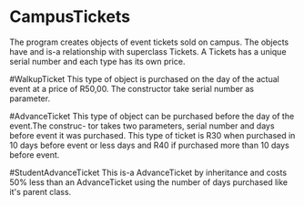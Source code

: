 # CampusTickets
The program creates objects of event tickets sold on campus. The objects have and 
is-a relationship with superclass Tickets. A Tickets has a unique serial number
and each type has its own price.

#WalkupTicket
This type of object is purchased on the day of the actual event at a price of
R50,00. The constructor take serial number as parameter.

#AdvanceTicket
This type of object can be purchased before the day of the event.The construc-
tor takes two parameters, serial number and days before event it was purchased.
This type of ticket is R30 when purchased in 10 days before event or less days
and R40 if purchased more than 10 days before event.

#StudentAdvanceTicket
This is-a AdvanceTicket by inheritance and costs 50% less than an AdvanceTicket
using the number of days purchased like it's parent class.
